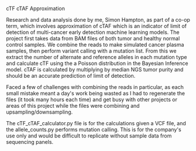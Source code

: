 cTF cTAF Approximation

Research and data analysis done by me, Simon Hampton, as part of a co-op term, which involves approximation of cTAF which is an indicator of limit of detection of multi-cancer early detection machine learning models. The project first takes data from BAM files of both tumor and healthy normal control samples. We combine the reads to make simulated cancer plasma samples, then perform variant calling with a mutation list. From this we extract the number of alternate and reference alleles in each mutation type and calculate cTF using the a Poisson distribution in the Bayesian Inference model. cTAF is calculated by multiplying by median NGS tumor purity and should be an accurate prediction of limit of detection. 

Faced a few of challenges with combining the reads in particular, as each small mistake meant a day's work being wasted as I had to regenerate the files (it took many hours each time) and get busy with other projects or areas of this project while the files were combining and upsampling/downsampling. 

The cTF_cTAF_calculator.py file is for the calculations given a VCF file, and the allele_counts.py performs mutation calling. This is for the company's use only and would be difficult to replicate without sample data from sequencing panels.